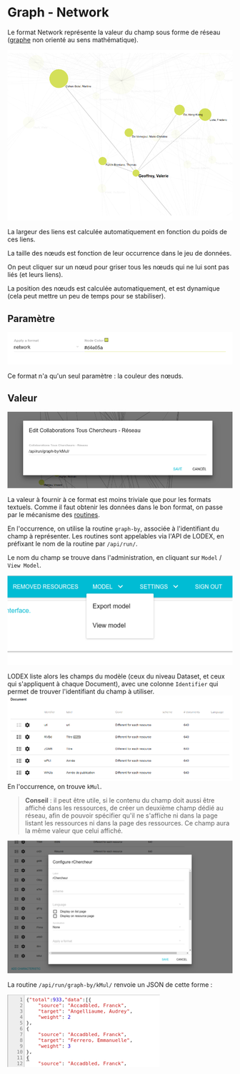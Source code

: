 # Graph - Network

Le format Network représente la valeur du champ sous forme de réseau \([graphe](https://fr.wikipedia.org/wiki/Théorie_des_graphes) non orienté au sens mathématique\).

![Exemple de Graph](/assets/FormatNetwork.png)

La largeur des liens est calculée automatiquement en fonction du poids de ces liens.

La taille des nœuds est fonction de leur occurrence dans le jeu de données.

On peut cliquer sur un nœud pour griser tous les nœuds qui ne lui sont pas liés \(et leurs liens\).

La position des nœuds est calculée automatiquement, et est dynamique \(cela peut mettre un peu de temps pour se stabiliser\).

## Paramètre

![Paramètre du format Graph: la couleur des nœuds](/assets/FormatNetworkParameters.png)

Ce format n'a qu'un seul paramètre : la couleur des nœuds.

## Valeur

![Valeur pour le format Graph: une routine](/assets/FormatNetworkValue.png)

La valeur à fournir à ce format est moins triviale que pour les formats textuels. Comme il faut obtenir les données dans le bon format, on passe par le mécanisme des [routines](/Administration/Modèle/Routine/README.md).

En l'occurrence, on utilise la routine `graph-by`, associée à l'identifiant du champ à représenter. Les routines sont appelables via l'API de LODEX, en préfixant le nom de la routine par `/api/run/`.

Le nom du champ se trouve dans l'administration, en cliquant sur `Model` / `View Model`.

![Menu modèle de l'administration](/assets/AdminModelView.png)

LODEX liste alors les champs du modèle \(ceux du niveau Dataset, et ceux qui s'appliquent à chaque Document\), avec une colonne `Identifier` qui permet de trouver l'identifiant du champ à utiliser.
![Vue du modèle](/assets/AdminModelViewFields.png)
En l'occurrence, on trouve `kMul`.

> **Conseil** : il peut être utile, si le contenu du champ doit aussi être affiché dans les ressources, de créer un deuxième champ dédié au réseau, afin de pouvoir spécifier qu'il ne s'affiche ni dans la page listant les ressources ni dans la page des ressources. Ce champ aura la même valeur que celui affiché.

![Paramètres d'un champ](/assets/FormatNetworkFieldParameters.png)

La routine `/api/run/graph-by/kMul/` renvoie un JSON de cette forme :

![Ce que renvoie la routine](/assets/RoutineGraphByJson.png)
